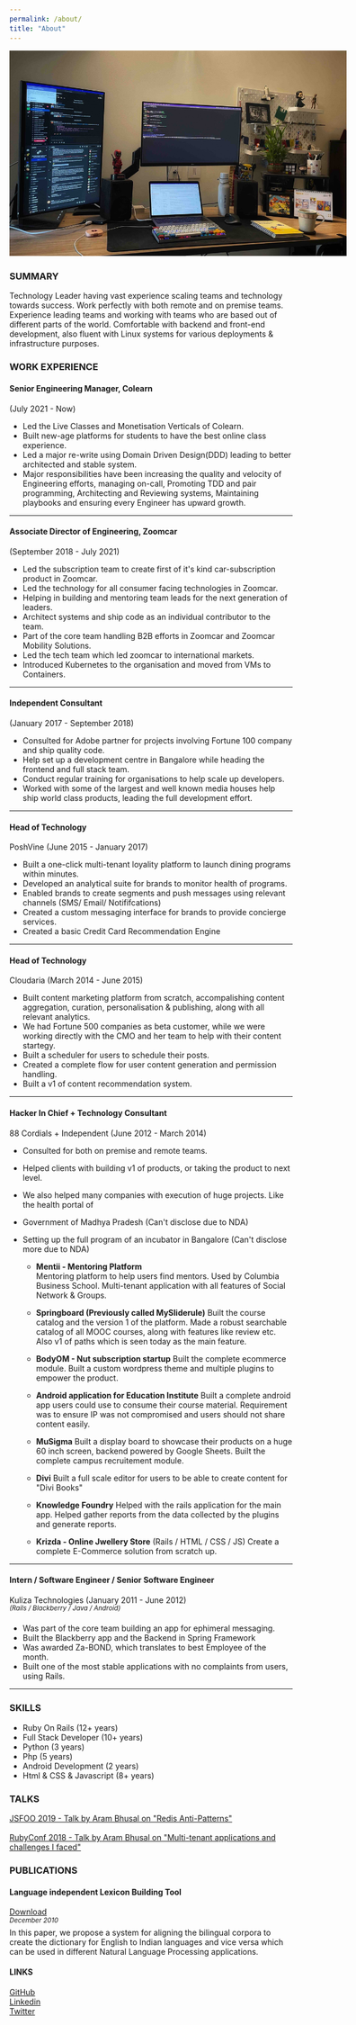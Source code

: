 ```yaml
---
permalink: /about/
title: "About"
---
```


<img src="/assets/images/office1.jpg" alt="Aram brewing coffee" style="max-width: 600px;"/>


### SUMMARY

Technology Leader having vast experience scaling teams and technology towards success.
Work perfectly with both remote and on premise teams.
Experience leading teams and working with teams who are based out of different parts of the world.
Comfortable with backend and front-end development, also fluent with Linux systems for various deployments & infrastructure purposes.

### WORK EXPERIENCE

#### Senior Engineering Manager, Colearn
(July 2021 - Now)

 - Led the Live Classes and Monetisation Verticals of Colearn.
 - Built new-age platforms for students to have the best online class experience.
 - Led a major re-write using Domain Driven Design(DDD) leading to better architected and stable system.
 - Major responsibilities have been increasing the quality and velocity of Engineering efforts, managing on-call, Promoting TDD and pair programming, Architecting and Reviewing systems, Maintaining playbooks and ensuring every Engineer has upward growth.

****

#### Associate Director of Engineering, Zoomcar
(September 2018 - July 2021)

 - Led the subscription team to create first of it's kind car-subscription product in Zoomcar.
 - Led the technology for all consumer facing technologies in Zoomcar.
 - Helping in building and mentoring team leads for the next generation of leaders.
 - Architect systems and ship code as an individual contributor to the team.
 - Part of the core team handling B2B efforts in Zoomcar and Zoomcar Mobility Solutions.
 - Led the tech team which led zoomcar to international markets.
 - Introduced Kubernetes to the organisation and moved from VMs to Containers.

****

#### Independent Consultant
(January 2017 - September 2018)

- Consulted for Adobe partner for projects involving Fortune 100 company and ship quality code.
- Help set up a development centre in Bangalore while heading the frontend and full stack team.
- Conduct regular training for organisations to help scale up developers.
- Worked with some of the largest and well known media houses help ship world class products, leading the full development effort.


****

#### Head of Technology
PoshVine (June 2015 - January 2017)

- Built a one-click multi-tenant loyality platform to launch dining programs within minutes.
- Developed an analytical suite for brands to monitor health of programs.
- Enabled brands to create segments and push messages using relevant channels (SMS/ Email/ Notififcations)
- Created a custom messaging interface for brands to provide concierge services.
- Created a basic Credit Card Recommendation Engine

****

#### Head of Technology
Cloudaria (March 2014 - June 2015) 

- Built content marketing platform from scratch, accompalishing content aggregation, curation, personalisation & publishing, along with all relevant analytics.
- We had Fortune 500 companies as beta customer, while we were working directly with the CMO and her team to help with their content startegy.
- Built a scheduler for users to schedule their posts.
- Created a complete flow for user content generation and permission handling.
- Built a v1 of content recommendation system.

****

#### Hacker In Chief + Technology Consultant
88 Cordials + Independent (June 2012 - March 2014)

- Consulted for both on premise and remote teams.
- Helped clients with building v1 of products, or taking the product to next level.
- We also helped many companies with execution of huge projects. Like the health portal of
- Government of Madhya Pradesh (Can't disclose due to NDA)
- Setting up the full program of an incubator in Bangalore (Can't disclose more due to NDA)

  * __Mentii - Mentoring Platform__<br>
Mentoring platform to help users find mentors.
Used by Columbia Business School. Multi-tenant application with all features of Social Network & Groups.

  * __Springboard (Previously called MySliderule)__
Built the course catalog and the version 1 of the platform.
Made a robust searchable catalog of all MOOC courses, along with features like review etc. Also v1 of paths
which is seen today as the main feature.

  * __BodyOM - Nut subscription startup__
Built the complete ecommerce module. Built a custom wordpress theme and multiple plugins to empower the product.

  * __Android application for Education Institute__
Built a complete android app users could use to consume their course material.
Requirement was to ensure IP was not compromised and users should not share content easily.

  * __MuSigma__
Built a display board to showcase their products on a huge 60 inch screen, backend powered by Google Sheets.
Built the complete campus recruitement module.

  * __Divi__
Built a full scale editor for users to be able to create content for "Divi Books"

  * __Knowledge Foundry__
Helped with the rails application for the main app.
Helped gather reports from the data collected by the plugins and generate reports.

  * __Krizda - Online Jwellery Store__
(Rails / HTML / CSS / JS)
Create a complete E-Commerce solution from scratch up.


****

#### Intern / Software Engineer / Senior Software Engineer
Kuliza Technologies  (January 2011 - June 2012)<br>
<em> <sup>(Rails / Blackberry / Java / Android)</sup></em>

- Was part of the core team building an app for ephimeral messaging.
- Built the Blackberry app and the Backend in Spring Framework
- Was awarded Za-BOND, which translates to best Employee of the month.
- Built one of the most stable applications with no complaints from users, using Rails.

****

### SKILLS

- Ruby On Rails (12+ years)
- Full Stack Developer (10+ years)
- Python (3 years)
- Php (5 years)
- Android Development (2 years)
- Html & CSS & Javascript (8+ years)

### TALKS
[JSFOO 2019 -  Talk by Aram Bhusal on "Redis Anti-Patterns"](https://youtu.be/V532pU-7zW8) <br><br>
[RubyConf 2018 -  Talk by Aram Bhusal on "Multi-tenant applications and challenges I faced"](https://www.youtube.com/watch?v=cadhbLZ5HRQ) <br>



### PUBLICATIONS

#### Language independent Lexicon Building Tool
[Download](http://www.cfilt.iitb.ac.in/wordnet/webhwn/IndoWordnetPapers/09_iwn_Language%20independent%20Lexicon%20building%20tool.doc)
<br>
<em> <sup>December 2010</sup><br></em>
In this paper, we propose a system for aligning the bilingual corpora to create the dictionary for English to Indian languages and vice versa which can be used in different Natural Language Processing applications.



#### LINKS
[GitHub](http://github.com/phoenixwizard) <br>
[Linkedin](https://in.linkedin.com/in/arambhusal) <br>
[Twitter](https://twitter.com/phoenixwizard) <br>

